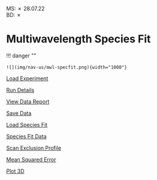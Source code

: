 <br>
MS:  &#x2717; 28.07.22
<br>
BD: &#x2717;

# Multiwavelength Species Fit

!!! danger ""

    ![](img/nav-us/mwl-specfit.png){width="1000"}
    

<u>Load Experiment</u>

<u>Run Details</u>

<u>View Data Report</u>

<u>Save Data</u>

<u>Load Species Fit</u>

<u>Species Fit Data</u>

<u>Scan Exclusion Profile</u>

<u>Mean Squared Error</u>

<u>Plot 3D</u>